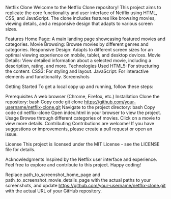 Netflix Clone
Welcome to the Netflix Clone repository! This project aims to replicate the core functionality and user interface of Netflix using HTML, CSS, and JavaScript. The clone includes features like browsing movies, viewing details, and a responsive design that adapts to various screen sizes.

Features
Home Page: A main landing page showcasing featured movies and categories.
Movie Browsing: Browse movies by different genres and categories.
Responsive Design: Adapts to different screen sizes for an optimal viewing experience on mobile, tablet, and desktop devices.
Movie Details: View detailed information about a selected movie, including a description, rating, and more.
Technologies Used
HTML5: For structuring the content.
CSS3: For styling and layout.
JavaScript: For interactive elements and functionality.
Screenshots


Getting Started
To get a local copy up and running, follow these steps:

Prerequisites
A web browser (Chrome, Firefox, etc.)
Installation
Clone the repository:
bash
Copy code
git clone https://github.com/your-username/netflix-clone.git
Navigate to the project directory:
bash
Copy code
cd netflix-clone
Open index.html in your browser to view the project.
Usage
Browse through different categories of movies.
Click on a movie to view more details.
Contributing
Contributions are welcome! If you have suggestions or improvements, please create a pull request or open an issue.

License
This project is licensed under the MIT License - see the LICENSE file for details.

Acknowledgments
Inspired by the Netflix user interface and experience.
Feel free to explore and contribute to this project. Happy coding!

Replace path_to_screenshot_home_page and path_to_screenshot_movie_details_page with the actual paths to your screenshots, and update https://github.com/your-username/netflix-clone.git with the actual URL of your GitHub repository.
